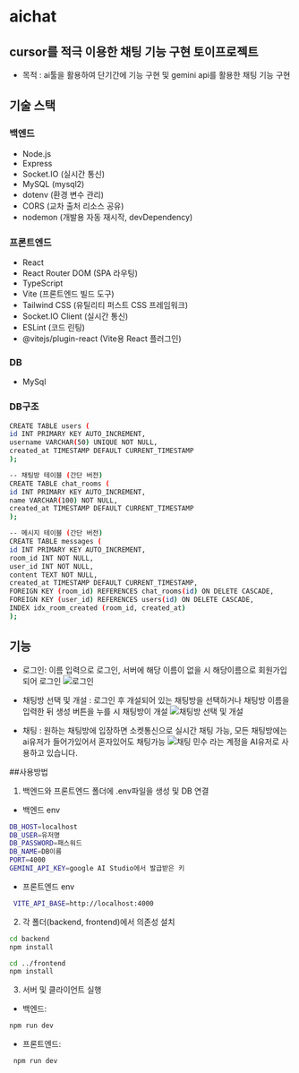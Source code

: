 # aichat

## cursor를 적극 이용한 채팅 기능 구현 토이프로젝트

- 목적 : ai툴을 활용하여 단기간에 기능 구현 및 gemini api를 활용한 채팅 기능 구현

## 기술 스택

### 백엔드

- Node.js
- Express
- Socket.IO (실시간 통신)
- MySQL (mysql2)
- dotenv (환경 변수 관리)
- CORS (교차 출처 리소스 공유)
- nodemon (개발용 자동 재시작, devDependency)

### 프론트엔드

- React
- React Router DOM (SPA 라우팅)
- TypeScript
- Vite (프론트엔드 빌드 도구)
- Tailwind CSS (유틸리티 퍼스트 CSS 프레임워크)
- Socket.IO Client (실시간 통신)
- ESLint (코드 린팅)
- @vitejs/plugin-react (Vite용 React 플러그인)

### DB

- MySql

### DB구조

```bash
CREATE TABLE users (
id INT PRIMARY KEY AUTO_INCREMENT,
username VARCHAR(50) UNIQUE NOT NULL,
created_at TIMESTAMP DEFAULT CURRENT_TIMESTAMP
);

-- 채팅방 테이블 (간단 버전)
CREATE TABLE chat_rooms (
id INT PRIMARY KEY AUTO_INCREMENT,
name VARCHAR(100) NOT NULL,
created_at TIMESTAMP DEFAULT CURRENT_TIMESTAMP
);

-- 메시지 테이블 (간단 버전)
CREATE TABLE messages (
id INT PRIMARY KEY AUTO_INCREMENT,
room_id INT NOT NULL,
user_id INT NOT NULL,
content TEXT NOT NULL,
created_at TIMESTAMP DEFAULT CURRENT_TIMESTAMP,
FOREIGN KEY (room_id) REFERENCES chat_rooms(id) ON DELETE CASCADE,
FOREIGN KEY (user_id) REFERENCES users(id) ON DELETE CASCADE,
INDEX idx_room_created (room_id, created_at)
);
```

## 기능

- 로그인: 이름 입력으로 로그인, 서버에 해당 이름이 없을 시 해당이름으로 회원가입되어 로그인
  <img src="https://raw.githubusercontent.com/bibibigg/aichat/docs/login.png" alt="로그인"/>

- 채팅방 선택 및 개설 : 로그인 후 개설되어 있는 채팅방을 선택하거나 채팅방 이름을 입력한 뒤 생성 버튼을 누를 시 채팅방이 개설
  <img src="https://raw.githubusercontent.com/bibibigg/aichat/docs/chatroom.png" alt="채팅방 선택 및 개설"/>

- 채팅 : 원하는 채팅방에 입장하면 소켓통신으로 실시간 채팅 가능, 모든 채팅방에는 ai유저가 들어가있어서 혼자있어도 채팅가능
  <img src="https://raw.githubusercontent.com/bibibigg/aichat/docs/chat.png" alt="채팅"/>
  민수 라는 계정을 AI유저로 사용하고 있습니다.

##사용방법

1. 백엔드와 프론트엔드 폴더에 .env파일을 생성 및 DB 연결

- 백엔드 env

```bash
DB_HOST=localhost
DB_USER=유저명
DB_PASSWORD=패스워드
DB_NAME=DB이름
PORT=4000
GEMINI_API_KEY=google AI Studio에서 발급받은 키
```

- 프론트엔드 env

```bash
 VITE_API_BASE=http://localhost:4000
```

2. 각 폴더(backend, frontend)에서 의존성 설치

```bash
cd backend
npm install

cd ../frontend
npm install
```

3. 서버 및 클라이언트 실행

- 백엔드:

```bash
npm run dev
```

- 프론트엔드:

```bash
 npm run dev
```
